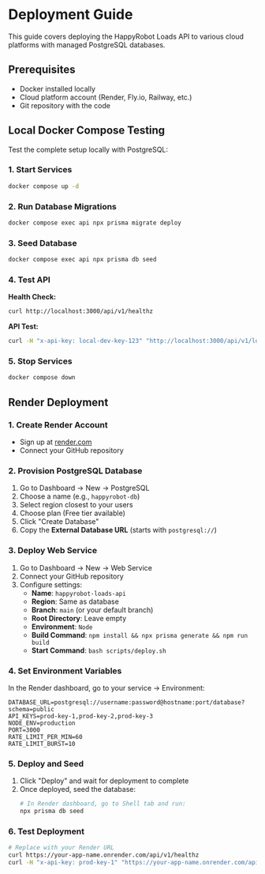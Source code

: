 # Deployment Guide

This guide covers deploying the HappyRobot Loads API to various cloud platforms with managed PostgreSQL databases.

## Prerequisites

- Docker installed locally
- Cloud platform account (Render, Fly.io, Railway, etc.)
- Git repository with the code

## Local Docker Compose Testing

Test the complete setup locally with PostgreSQL:

### 1. Start Services

```bash
docker compose up -d
```

### 2. Run Database Migrations

```bash
docker compose exec api npx prisma migrate deploy
```

### 3. Seed Database

```bash
docker compose exec api npx prisma db seed
```

### 4. Test API

**Health Check:**

```bash
curl http://localhost:3000/api/v1/healthz
```

**API Test:**

```bash
curl -H "x-api-key: local-dev-key-123" "http://localhost:3000/api/v1/loads?page=1&page_size=10"
```

### 5. Stop Services

```bash
docker compose down
```

## Render Deployment

### 1. Create Render Account

- Sign up at [render.com](https://render.com)
- Connect your GitHub repository

### 2. Provision PostgreSQL Database

1. Go to Dashboard → New → PostgreSQL
2. Choose a name (e.g., `happyrobot-db`)
3. Select region closest to your users
4. Choose plan (Free tier available)
5. Click "Create Database"
6. Copy the **External Database URL** (starts with `postgresql://`)

### 3. Deploy Web Service

1. Go to Dashboard → New → Web Service
2. Connect your GitHub repository
3. Configure settings:
   - **Name**: `happyrobot-loads-api`
   - **Region**: Same as database
   - **Branch**: `main` (or your default branch)
   - **Root Directory**: Leave empty
   - **Environment**: `Node`
   - **Build Command**: `npm install && npx prisma generate && npm run build`
   - **Start Command**: `bash scripts/deploy.sh`

### 4. Set Environment Variables

In the Render dashboard, go to your service → Environment:

```
DATABASE_URL=postgresql://username:password@hostname:port/database?schema=public
API_KEYS=prod-key-1,prod-key-2,prod-key-3
NODE_ENV=production
PORT=3000
RATE_LIMIT_PER_MIN=60
RATE_LIMIT_BURST=10
```

### 5. Deploy and Seed

1. Click "Deploy" and wait for deployment to complete
2. Once deployed, seed the database:
   ```bash
   # In Render dashboard, go to Shell tab and run:
   npx prisma db seed
   ```

### 6. Test Deployment

```bash
# Replace with your Render URL
curl https://your-app-name.onrender.com/api/v1/healthz
curl -H "x-api-key: prod-key-1" "https://your-app-name.onrender.com/api/v1/loads?page=1&page_size=5"
```
